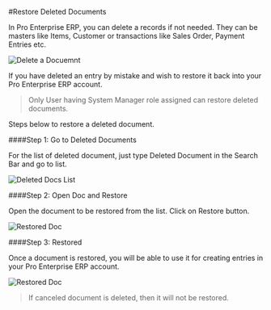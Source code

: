 #Restore Deleted Documents

In Pro Enterprise ERP, you can delete a records if not needed. They can be masters like Items, Customer or transactions like Sales Order, Payment Entries etc.

<img class="screenshot" alt="Delete a Docuemnt" src="/docs/assets/img/collaboration-tools/delete-a-doc.png">

If you have deleted an entry by mistake and wish to restore it back into your Pro Enterprise ERP account.

> Only User having System Manager role assigned can restore deleted documents.

Steps below to restore a deleted document.

####Step 1: Go to Deleted Documents

For the list of deleted document, just type Deleted Document in the Search Bar and go to list.

<img class="screenshot" alt="Deleted Docs List" src="/docs/assets/img/collaboration-tools/deleted-docs-list.gif">

####Step 2: Open Doc and Restore

Open the document to be restored from the list. Click on Restore button.

<img class="screenshot" alt="Restored Doc" src="/docs/assets/img/collaboration-tools/restore-a-doc.png">

####Step 3: Restored

Once a document is restored, you will be able to use it for creating entries in your Pro Enterprise ERP account. 

<img class="screenshot" alt="Restored Doc" src="/docs/assets/img/collaboration-tools/restored-doc.png">

> If canceled document is deleted, then it will not be restored.
